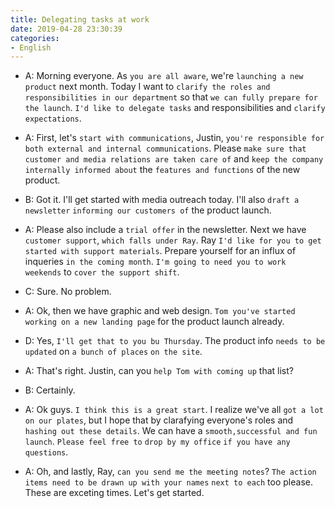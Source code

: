 ```yaml
---
title: Delegating tasks at work
date: 2019-04-28 23:30:39
categories:
- English
---
```


- A: Morning everyone. As `you are all aware`, we're `launching a new product` next month. Today I want to `clarify the roles and responsibilities in our department` so that `we can fully prepare for the launch`. `I'd like to delegate tasks` and responsibilities and `clarify expectations`.

- A: First, let's `start with communications`, Justin, `you're responsible for both external and internal communications`. Please `make sure that customer and media relations are taken care of` and `keep the company internally informed about` the `features and functions` of the new product.

- B: Got it. I'll get started with media outreach today. I'll also `draft a newsletter` `informing our customers of` the product launch. 

- A: Please also include a `trial offer` in the newsletter. Next we have `customer support`, `which falls under Ray`. Ray `I'd like for you to get started with support materials`. Prepare yourself for an influx of inqueries `in the coming month`. `I'm going to need you to work weekends` to `cover the support shift`.

- C: Sure. No problem. 
  
- A: Ok, then we have graphic and web design. `Tom you've started working on a new landing page` for the product launch already.

- D: Yes, `I'll get that to you bu Thursday`. The product info `needs to be updated` on `a bunch of places` `on the site`.

- A: That's right. Justin, can you `help Tom with coming up` that list?

- B: Certainly.

- A: Ok guys. `I think this is a great start`. I realize we've all `got a lot on our plates`, but I hope that by clarafying everyone's roles and `hashing out these details`. We can have a `smooth,successful and fun launch`. `Please feel free to` `drop by my office` `if you have any questions`.  

- A: Oh, and lastly, Ray, `can you send me the meeting notes`? `The action items need to be drawn up with your names` `next to each` too please. These are exceting times. Let's get started. 
